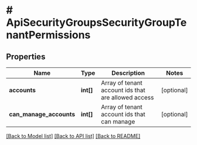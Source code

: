 # # ApiSecurityGroupsSecurityGroupTenantPermissions

## Properties

Name | Type | Description | Notes
------------ | ------------- | ------------- | -------------
**accounts** | **int[]** | Array of tenant account ids that are allowed access | [optional]
**can_manage_accounts** | **int[]** | Array of tenant account ids that can manage | [optional]

[[Back to Model list]](../../README.md#models) [[Back to API list]](../../README.md#endpoints) [[Back to README]](../../README.md)
